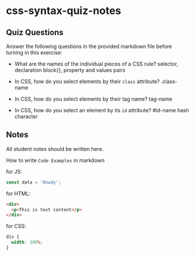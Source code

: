 # css-syntax-quiz-notes

## Quiz Questions

Answer the following questions in the provided markdown file before turning in this exercise:

- What are the names of the individual pieces of a CSS rule?
  selector, declaration block{}, property and values pairs
- In CSS, how do you select elements by their `class` attribute?
  .class-name

- In CSS, how do you select elements by their tag name?
  tag-name

- In CSS, how do you select an element by its `id` attribute?
  #id-name hash character

## Notes

All student notes should be written here.

How to write `Code Examples` in markdown

for JS:

```javascript
const data = 'Howdy';
```

for HTML:

```html
<div>
  <p>This is text content</p>
</div>
```

for CSS:

```css
div {
  width: 100%;
}
```
